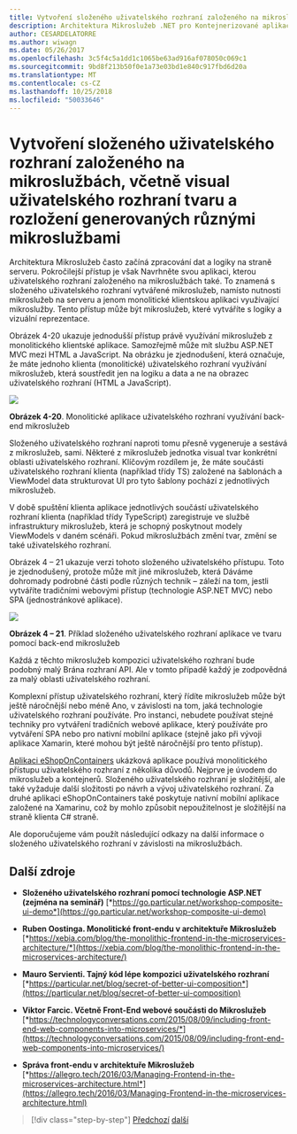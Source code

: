 ```yaml
---
title: Vytvoření složeného uživatelského rozhraní založeného na mikroslužbách, včetně visual uživatelského rozhraní tvaru a rozložení generovaných různými mikroslužbami
description: Architektura Mikroslužeb .NET pro Kontejnerizované aplikace .NET | Vytvoření složeného uživatelského rozhraní založeného na mikroslužbách, včetně visual uživatelského rozhraní tvaru a rozložení generovaných různými mikroslužbami
author: CESARDELATORRE
ms.author: wiwagn
ms.date: 05/26/2017
ms.openlocfilehash: 3c5f4c5a1dd1c1065be63ad916af078050c069c1
ms.sourcegitcommit: 9bd8f213b50f0e1a73e03bd1e840c917fbd6d20a
ms.translationtype: MT
ms.contentlocale: cs-CZ
ms.lasthandoff: 10/25/2018
ms.locfileid: "50033646"
---
```

# <a name="creating-composite-ui-based-on-microservices-including-visual-ui-shape-and-layout-generated-by-multiple-microservices"></a>Vytvoření složeného uživatelského rozhraní založeného na mikroslužbách, včetně visual uživatelského rozhraní tvaru a rozložení generovaných různými mikroslužbami

Architektura Mikroslužeb často začíná zpracování dat a logiky na straně serveru. Pokročilejší přístup je však Navrhněte svou aplikaci, kterou uživatelského rozhraní založeného na mikroslužbách také. To znamená s složeného uživatelského rozhraní vytvářené mikroslužeb, namísto nutnosti mikroslužeb na serveru a jenom monolitické klientskou aplikaci využívající mikroslužby. Tento přístup může být mikroslužeb, které vytváříte s logiky a vizuální reprezentace.

Obrázek 4-20 ukazuje jednodušší přístup právě využívání mikroslužeb z monolitického klientské aplikace. Samozřejmě může mít službu ASP.NET MVC mezi HTML a JavaScript. Na obrázku je zjednodušení, která označuje, že máte jednoho klienta (monolitické) uživatelského rozhraní využívání mikroslužeb, která soustředit jen na logiku a data a ne na obrazec uživatelského rozhraní (HTML a JavaScript).

![](./media/image20.png)

**Obrázek 4-20**. Monolitické aplikace uživatelského rozhraní využívání back-end mikroslužeb

Složeného uživatelského rozhraní naproti tomu přesně vygeneruje a sestává z mikroslužeb, sami. Některé z mikroslužeb jednotka visual tvar konkrétní oblasti uživatelského rozhraní. Klíčovým rozdílem je, že máte součásti uživatelského rozhraní klienta (například třídy TS) založené na šablonách a ViewModel data strukturovat UI pro tyto šablony pochází z jednotlivých mikroslužeb.

V době spuštění klienta aplikace jednotlivých součástí uživatelského rozhraní klienta (například třídy TypeScript) zaregistruje ve službě infrastruktury mikroslužeb, která je schopný poskytnout modely ViewModels v daném scénáři. Pokud mikroslužbách změní tvar, změní se také uživatelského rozhraní.

Obrázek 4 – 21 ukazuje verzi tohoto složeného uživatelského přístupu. Toto je zjednodušený, protože může mít jiné mikroslužeb, která Dáváme dohromady podrobné části podle různých technik – záleží na tom, jestli vytváříte tradičními webovými přístup (technologie ASP.NET MVC) nebo SPA (jednostránkové aplikace).

![](./media/image21.png)

**Obrázek 4 – 21**. Příklad složeného uživatelského rozhraní aplikace ve tvaru pomocí back-end mikroslužeb

Každá z těchto mikroslužeb kompozici uživatelského rozhraní bude podobný malý Brána rozhraní API. Ale v tomto případě každý je zodpovědná za malý oblasti uživatelského rozhraní.

Komplexní přístup uživatelského rozhraní, který řídíte mikroslužeb může být ještě náročnější nebo méně Ano, v závislosti na tom, jaká technologie uživatelského rozhraní používáte. Pro instanci, nebudete používat stejné techniky pro vytváření tradičních webové aplikace, který používáte pro vytváření SPA nebo pro nativní mobilní aplikace (stejně jako při vývoji aplikace Xamarin, které mohou být ještě náročnější pro tento přístup).

[Aplikaci eShopOnContainers](https://aka.ms/MicroservicesArchitecture) ukázková aplikace používá monolitického přístupu uživatelského rozhraní z několika důvodů. Nejprve je úvodem do mikroslužeb a kontejnerů. Složeného uživatelského rozhraní je složitější, ale také vyžaduje další složitosti po návrh a vývoj uživatelského rozhraní. Za druhé aplikaci eShopOnContainers také poskytuje nativní mobilní aplikace založené na Xamarinu, což by mohlo způsobit nepoužitelnost je složitější na straně klienta C\# straně.

Ale doporučujeme vám použít následující odkazy na další informace o složeného uživatelského rozhraní v závislosti na mikroslužbách.

## <a name="additional-resources"></a>Další zdroje

-   **Složeného uživatelského rozhraní pomocí technologie ASP.NET (zejména na seminář)**
    [*https://go.particular.net/workshop-composite-ui-demo*](https://go.particular.net/workshop-composite-ui-demo)

-   **Ruben Oostinga. Monolitické front-endu v architektuře Mikroslužeb**
    [*https://xebia.com/blog/the-monolithic-frontend-in-the-microservices-architecture/*](https://xebia.com/blog/the-monolithic-frontend-in-the-microservices-architecture/)

-   **Mauro Servienti. Tajný kód lépe kompozici uživatelského rozhraní**
    [*https://particular.net/blog/secret-of-better-ui-composition*](https://particular.net/blog/secret-of-better-ui-composition)

-   **Viktor Farcic. Včetně Front-End webové součásti do Mikroslužeb**
    [*https://technologyconversations.com/2015/08/09/including-front-end-web-components-into-microservices/*](https://technologyconversations.com/2015/08/09/including-front-end-web-components-into-microservices/)

-   **Správa front-endu v architektuře Mikroslužeb**\
    [*https://allegro.tech/2016/03/Managing-Frontend-in-the-microservices-architecture.html*](https://allegro.tech/2016/03/Managing-Frontend-in-the-microservices-architecture.html)


>[!div class="step-by-step"]
[Předchozí](microservices-addressability-service-registry.md)
[další](resilient-high-availability-microservices.md)
